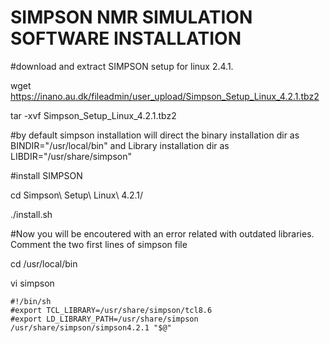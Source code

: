 # SIMPSON NMR SIMULATION SOFTWARE INSTALLATION


#download and extract SIMPSON setup for linux 2.4.1.

wget https://inano.au.dk/fileadmin/user_upload/Simpson_Setup_Linux_4.2.1.tbz2

tar -xvf Simpson_Setup_Linux_4.2.1.tbz2

#by default simpson installation will direct the binary installation dir as BINDIR="/usr/local/bin" and Library installation dir as LIBDIR="/usr/share/simpson"

#install SIMPSON

cd Simpson\ Setup\ Linux\ 4.2.1/

./install.sh

#Now you will be encoutered with an error related with outdated libraries. Comment the two first lines of simpson file

cd /usr/local/bin

vi simpson

    #!/bin/sh
    #export TCL_LIBRARY=/usr/share/simpson/tcl8.6
    #export LD_LIBRARY_PATH=/usr/share/simpson
    /usr/share/simpson/simpson4.2.1 "$@"

